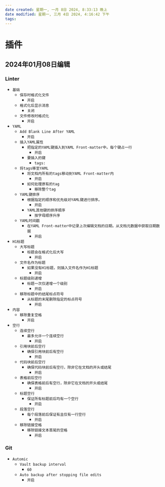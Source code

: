 ```yaml
---
date created: 星期一, 一月 8日 2024, 8:33:13 晚上
date modified: 星期一, 三月 4日 2024, 4:16:42 下午
tags: 
---
```


# 插件

## 2024年01月08日编辑

### Linter

- `基础`
	- `保存时格式化文件`
		- `开启`
	- `格式化后显示消息`
		- `关闭`
	- `文件修改时格式化`
		- `开启`
- `YAML`
	- `Add Blank Line After YAML`
		- `开启`
	- `插入YAML属性`
		- `把指定的YAML键插入到YAML Front-matter中。每个键占一行`
			- `开启`
		- `要插入的键`
			- `tags:`
	- `将tags移至YAML`
		- `将文档内所有的tags移动到YAML Front-matter内`
			- `开启`
		- `如何处理原有的tag`
			- `移除整个tag`
	- `YAML键排序`
		- `根据指定的顺序和优先级对YAML键进行排序。`
			- `开启`
		- `YAML其他键的排序顺序`
			- `按字母顺序升序`
	- `YAML时间戳`
		- `在YAML Front-matter中记录上次编辑文档的日期。从文档元数据中获取日期数据`
			- `开启`
- `H1标题`
	- `大写标题`
		- `标题会在格式化后大写`
			- `开启`
	- `文件名作为标题`
		- `如果没有H1标题，则插入文件名作为H1标题`
			- `开启`
	- `标题级别递增` 
		- `标题一次仅递增一个级别`
			- `开启`
	- `移除标题中的结尾标点符号`
		- `从标题的末尾删除指定的标点符号`
			- `开启`
- `内容`
	- `移除重复空格`
		- `开启`
- `空行`
	- `连续空行`
		- `最多允许一个连续空行`
			- `开启`
	- `引用块前后空行`
		- `确保引用块前后有空行`
			- `开启`
	- `代码块前后空行`
		- `确保代码块前后有空行，除非它在文档的开头或结尾`
			- `开启`
	- `表格前后空行`
		- `确保表格前后有空行，除非它在文档的开头或结尾`
			- `开启`
	- `标题空行`
		- `保证所有标题前后均有一个空行`
			- `开启`
	- `段落空行`
		- `每个段落前后保证有且仅有一行空行`
			- `开启`
	- `移除链接空格`
		- `移除链接文本首尾的空格`
			- `开启`

### Git

- `Automic`
	- `Vault backup interval`
		- `60`
	- `Auto backup after stopping file edits`
		- `开启`